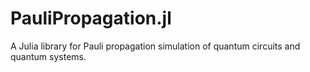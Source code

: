 # PauliPropagation.jl
A Julia library for Pauli propagation simulation of quantum circuits and quantum systems.
